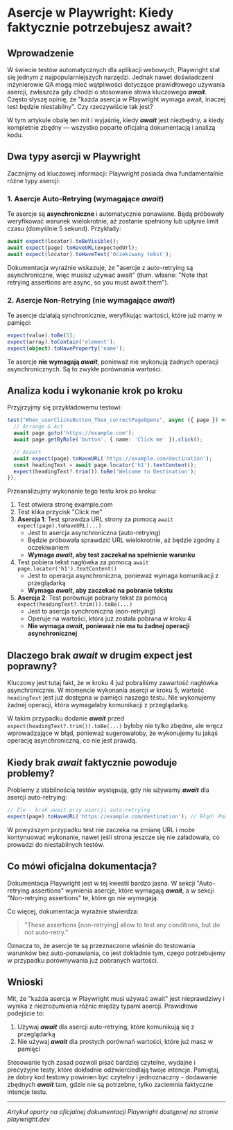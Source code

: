 # Asercje w Playwright: Kiedy faktycznie potrzebujesz await?

## Wprowadzenie

W świecie testów automatycznych dla aplikacji webowych, Playwright stał się jednym z najpopularniejszych narzędzi. Jednak nawet doświadczeni inżynierowie QA mogą mieć wątpliwości dotyczące prawidłowego używania asercji, zwłaszcza gdy chodzi o stosowanie słowa kluczowego ***await***. Często słyszę opinię, że "każda asercja w Playwright wymaga await, inaczej test będzie niestabilny". Czy rzeczywiście tak jest?

W tym artykule obalę ten mit i wyjaśnię, kiedy ***await*** jest niezbędny, a kiedy kompletnie zbędny — wszystko poparte oficjalną dokumentacją i analizą kodu.

## Dwa typy asercji w Playwright

Zacznijmy od kluczowej informacji: Playwright posiada dwa fundamentalnie różne typy asercji:

### 1. Asercje Auto-Retrying (wymagające ***await***)

Te asercje są **asynchroniczne** i automatycznie ponawiane. Będą próbowały weryfikować warunek wielokrotnie, aż zostanie spełniony lub upłynie limit czasu (domyślnie 5 sekund). Przykłady:

```typescript
await expect(locator).toBeVisible();
await expect(page).toHaveURL(expectedUrl);
await expect(locator).toHaveText('Oczekiwany tekst');
```

Dokumentacja wyraźnie wskazuje, że "asercje z auto-retrying są asynchroniczne, więc musisz używać await" (tłum. własne: "Note that retrying assertions are async, so you must await them").

### 2. Asercje Non-Retrying (nie wymagające ***await***)

Te asercje działają synchronicznie, weryfikując wartości, które już mamy w pamięci:

```typescript
expect(value).toBe(5);
expect(array).toContain('element');
expect(object).toHaveProperty('name');
```

Te asercje **nie wymagają ***await*****, ponieważ nie wykonują żadnych operacji asynchronicznych. Są to zwykłe porównania wartości.

## Analiza kodu i wykonanie krok po kroku

Przyjrzyjmy się przykładowemu testowi:

```typescript
test("When_userClicksButton_Then_correctPageOpens", async ({ page }) => {
  // Arrange & Act
  await page.goto('https://example.com');
  await page.getByRole('button', { name: 'Click me' }).click();

  // Assert
  await expect(page).toHaveURL('https://example.com/destination');
  const headingText = await page.locator('h1').textContent();
  expect(headingText?.trim()).toBe('Welcome to Destination');
});
```

Przeanalizujmy wykonanie tego testu krok po kroku:

1. Test otwiera stronę example.com
2. Test klika przycisk "Click me"
3. **Asercja 1**: Test sprawdza URL strony za pomocą `await expect(page).toHaveURL(...)` 
   - Jest to asercja asynchroniczna (auto-retrying)
   - Będzie próbowała sprawdzić URL wielokrotnie, aż będzie zgodny z oczekiwaniem
   - **Wymaga ***await***, aby test zaczekał na spełnienie warunku**
4. Test pobiera tekst nagłówka za pomocą `await page.locator('h1').textContent()`
   - Jest to operacja asynchroniczna, ponieważ wymaga komunikacji z przeglądarką
   - **Wymaga ***await***, aby zaczekać na pobranie tekstu**
5. **Asercja 2**: Test porównuje pobrany tekst za pomocą `expect(headingText?.trim()).toBe(...)`
   - Jest to asercja synchroniczna (non-retrying)
   - Operuje na wartości, która już została pobrana w kroku 4
   - **Nie wymaga ***await***, ponieważ nie ma tu żadnej operacji asynchronicznej**

## Dlaczego brak ***await*** w drugim expect jest poprawny?

Kluczowy jest tutaj fakt, że w kroku 4 już pobraliśmy zawartość nagłówka asynchronicznie. W momencie wykonania asercji w kroku 5, wartość `headingText` jest już dostępna w pamięci naszego testu. Nie wykonujemy żadnej operacji, która wymagałaby komunikacji z przeglądarką.

W takim przypadku dodanie ***await*** przed `expect(headingText?.trim()).toBe(...)` byłoby nie tylko zbędne, ale wręcz wprowadzające w błąd, ponieważ sugerowałoby, że wykonujemy tu jakąś operację asynchroniczną, co nie jest prawdą.

## Kiedy brak ***await*** faktycznie powoduje problemy?

Problemy z stabilnością testów występują, gdy nie używamy ***await*** dla asercji auto-retrying:

```typescript
// Źle - brak await przy asercji auto-retrying
expect(page).toHaveURL('https://example.com/destination'); // Błąd! Powinno być await
```

W powyższym przypadku test nie zaczeka na zmianę URL i może kontynuować wykonanie, nawet jeśli strona jeszcze się nie załadowała, co prowadzi do niestabilnych testów.

## Co mówi oficjalna dokumentacja?

Dokumentacja Playwright jest w tej kwestii bardzo jasna. W sekcji "Auto-retrying assertions" wymienia asercje, które wymagają ***await***, a w sekcji "Non-retrying assertions" te, które go nie wymagają.

Co więcej, dokumentacja wyraźnie stwierdza:

> "These assertions [non-retrying] allow to test any conditions, but do not auto-retry."

Oznacza to, że asercje te są przeznaczone właśnie do testowania warunków bez auto-ponawiania, co jest dokładnie tym, czego potrzebujemy w przypadku porównywania już pobranych wartości.

## Wnioski

Mit, że "każda asercja w Playwright musi używać await" jest nieprawdziwy i wynika z niezrozumienia różnic między typami asercji. Prawidłowe podejście to:

1. Używaj ***await*** dla asercji auto-retrying, które komunikują się z przeglądarką
2. Nie używaj ***await*** dla prostych porównań wartości, które już masz w pamięci

Stosowanie tych zasad pozwoli pisać bardziej czytelne, wydajne i precyzyjne testy, które dokładnie odzwierciedlają twoje intencje. Pamiętaj, że dobry kod testowy powinien być czytelny i jednoznaczny - dodawanie zbędnych ***await*** tam, gdzie nie są potrzebne, tylko zaciemnia faktyczne intencje testu.

---

*Artykuł oparty na oficjalnej dokumentacji Playwright dostępnej na stronie playwright.dev*